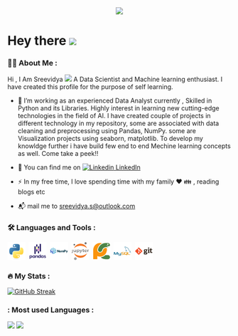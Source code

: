 <div id="header" align="center">
  <img 
       src= "https://media.giphy.com/media/rIoxLYIJBnkcWLafTE/giphy.gif" width ="100"/>
  </div> 

<h1>
  Hey there
  <img src="https://media.giphy.com/media/hvRJCLFzcasrR4ia7z/giphy.gif" width="30px"/>
</h1>

### :woman_technologist: About Me :

Hi , I Am Sreevidya
<img src="https://media.giphy.com/media/WUlplcMpOCEmTGBtBW/giphy.gif" width="30"> A Data Scientist and Machine learning enthusiast. 
I have created this profile for the  purpose of self learning.
- :telescope: I’m working as an experienced Data Analyst currently , Skilled in Python and its Libraries. 
Highly interest in learning new cutting-edge technologies in the field of AI. I have created couple of  projects in different technology in my repository, some are associated with data cleaning and preprocessing using Pandas, NumPy. some are Visualization projects using seaborn, matplotlib. To develop my knowldge further i have build few  end to end  Mechine learning concepts as well. Come take  a peek!!

 - :eyes: You can find me on [![Linkedin](https://i.stack.imgur.com/gVE0j.png) LinkedIn](www.linkedin.com/in/srya-s-936580b2)
&nbsp;

- :zap: In my free time, I love spending time with my family :heart: :family: , reading blogs etc
- :mailbox_with_mail: mail me to sreevidya.s@outlook.com


### :hammer_and_wrench: Languages and Tools :

<div>
  <img src="https://github.com/devicons/devicon/blob/master/icons/python/python-original.svg" title="python" alt="python" width="40" height="40"/>&nbsp;
  <img src="https://github.com/devicons/devicon/blob/master/icons/pandas/pandas-original-wordmark.svg" title="Pandas" alt="Pandas" width="40" height="40"/>&nbsp;
  <img src="https://github.com/devicons/devicon/blob/master/icons/numpy/numpy-original-wordmark.svg" title="numpy" alt="numpy" width="40" height="40"/>&nbsp;
  <img src="https://github.com/devicons/devicon/blob/master/icons/jupyter/jupyter-original-wordmark.svg" title="jupyter" alt="jupyter" width="40" height="40"/>&nbsp;
  <img src="https://github.com/devicons/devicon/blob/master/icons/pycharm/pycharm-original.svg" title="pycharm" alt="pycharm " width="40" height="40"/>&nbsp;
  <img src="https://github.com/devicons/devicon/blob/master/icons/mysql/mysql-original-wordmark.svg" title="MySQL"  alt="MySQL" width="40" height="40"/>&nbsp;
  <img src="https://github.com/devicons/devicon/blob/master/icons/git/git-original-wordmark.svg" title="Git" **alt="Git" width="40" height="40"/>
  
  </div>
  
### :fire: My Stats :

[![GitHub Streak](http://github-readme-streak-stats.herokuapp.com?user=vi2007a&theme=dark&background=000000)](https://git.io/streak-stats)

### : Most used Languages :

<img src="https://github-readme-stats.vercel.app/api/top-langs?username=vi2007a&layout=compact"/>









<img height="180em" src="https://github-readme-stats.vercel.app/api?username=vi2007a&show_icons=true&hide_border=true&&count_private=true&include_all_commits=true" />
